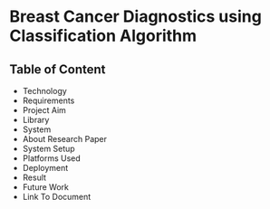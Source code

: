 # Breast Cancer Diagnostics using Classification Algorithm

## Table of Content
* Technology
* Requirements
* Project Aim
* Library
* System
* About Research Paper
* System Setup
* Platforms Used
* Deployment
* Result
* Future Work
* Link To Document 
